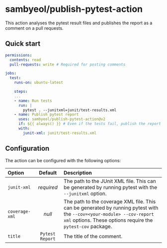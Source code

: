 # sambyeol/publish-pytest-action

This action analyses the pytest result files and publishes the report as a
comment on a pull requests.

## Quick start

```yaml
permissions:
  contents: read
  pull-requests: write # Required for posting comments

jobs:
  test:
    runs-on: ubuntu-latest

    steps:
    ...
    - name: Run tests
      run: |
        pytest . --junitxml=junit/test-results.xml
    - name: Publish pytest report
      uses: sambyeol/publish-pytest-action@v2
      if: ${{ always() }} # Even if the tests fail, publish the report
      with:
        junit-xml: junit/test-results.xml
```

## Configuration

The action can be configured with the following options:

| Option         |     Default     | Description                                                                                                                                                                         |
| :------------- | :-------------: | :---------------------------------------------------------------------------------------------------------------------------------------------------------------------------------- |
| `junit-xml`    |   _required_    | The path to the JUnit XML file. This can be generated by running pytest with the `--junitxml` option.                                                                               |
| `coverage-xml` |     _null_      | The path to the coverage XML file. This can be generated by running pytest with the `--cov=<your-module> --cov-report xml` options. These options require the `pytest-cov` package. |
| `title`        | `Pytest Report` | The title of the comment.                                                                                                                                                           |
